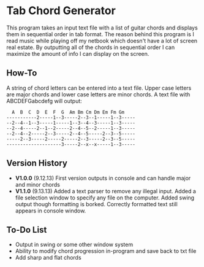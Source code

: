 Tab Chord Generator
===================

This program takes an input text file with a list of guitar chords and displays them in sequential order in tab format.  The reason behind this program is I read music while playing off my netbook which doesn't have a lot of screen real estate.  By outputting all of the chords in sequential order I can maximize the amount of info I can display on the screen.

How-To
------

A string of chord letters can be entered into a text file.  Upper case letters are major chords and lower case letters are minor chords.  A text file with ABCDEFGabcdefg will output:


      A  B  C  D  E  F  G  Am Bm Cm Dm Em Fm Gm    
    -----------2-----1--3-----2--3--1-----1--3-----
    --2--4--1--3-----1-----1--3--4--3-----1--3-----
    --2--4-----2--1--2-----2--4--5--2-----1--3-----
    --2--4--2-----2--3-----2--4--5-----2--3--5-----
    -----2--3-----2-----2-----2--3-----2--3--5-----
    --------------------3-----2--x--x-----1--3-----


Version History
---------------

* **V1.0.0**  (9.12.13) First version outputs in console and can handle major and minor chords
* **V1.1.0**  (9.13.13) Added a text parser to remove any illegal input.  Added a file selection window to specify any file on the computer.  Added swing output though formatting is borked.  Correctly formatted text still appears in console window.

To-Do List
----------

* Output in swing or some other window system
* Ability to modify chord progression in-program and save back to txt file
* Add sharp and flat chords
